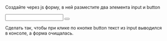 Создайте через js форму, в ней разместите два элемента input и button

<form action="error.html">
    <input type="text" value="">
    <button type="submit"></button>
</form>
<div id="chat"></div>


Сделать так, чтобы при клике по кнопке button текст из input выводился в консоле, а форма очищалась.
